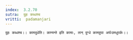 ```yaml
---
index:  3.2.70
sutra:  दुहः कब्धश्च
vritti:  padamanjari
---
```


	दुहः कब्धश्च।। कामदुधेति। काम्यन्ते इति कामाः, तान् दुग्धे कामदुघा अर्घःउमधुपर्कः।।
